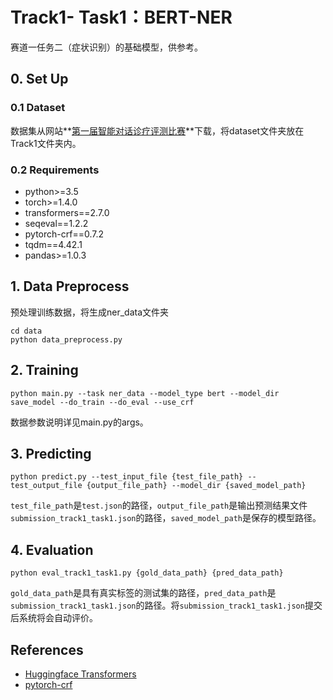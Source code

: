 # Track1- Task1：BERT-NER

赛道一任务二（症状识别）的基础模型，供参考。

## 0. Set Up

### 0.1 Dataset

数据集从网站**[第一届智能对话诊疗评测比赛](http://www.fudan-disc.com/sharedtask/imcs21/index.html)**下载，将dataset文件夹放在Track1文件夹内。

### 0.2 Requirements

- python>=3.5
- torch>=1.4.0
- transformers==2.7.0
- seqeval==1.2.2
- pytorch-crf==0.7.2
- tqdm==4.42.1
- pandas>=1.0.3

## 1. Data Preprocess 

预处理训练数据，将生成ner_data文件夹

```
cd data
python data_preprocess.py
```

## 2. Training

```
python main.py --task ner_data --model_type bert --model_dir save_model --do_train --do_eval --use_crf
```

数据参数说明详见main.py的args。

## 3. Predicting

```
python predict.py --test_input_file {test_file_path} --test_output_file {output_file_path} --model_dir {saved_model_path}
```

`test_file_path`是`test.json`的路径，`output_file_path`是输出预测结果文件`submission_track1_task1.json`的路径，`saved_model_path`是保存的模型路径。

## 4. Evaluation

```
python eval_track1_task1.py {gold_data_path} {pred_data_path}
```

`gold_data_path`是具有真实标签的测试集的路径，`pred_data_path`是`submission_track1_task1.json`的路径。将`submission_track1_task1.json`提交后系统将会自动评价。



## References

- [Huggingface Transformers](https://github.com/huggingface/transformers)
- [pytorch-crf](https://github.com/kmkurn/pytorch-crf)


